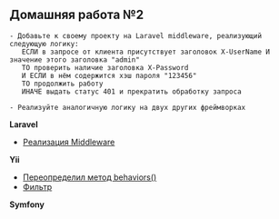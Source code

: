 ## Домашняя работа №2
```
- Добавьте к своему проекту на Laravel middleware, реализующий следующую логику:
   ЕСЛИ в запросе от клиента присутствует заголовок X-UserName И значение этого заголовка "admin"
   ТО проверить наличие заголовка X-Password 
   И ЕСЛИ в нём содержится хэш пароля "123456"
   ТО продолжить работу
   ИНАЧЕ выдать статус 401 и прекратить обработку запроса
  
- Реализуйте аналогичную логику на двух других фреймворках  
```

**Laravel**
* [Реализация Middleware](https://github.com/skiphog/profit-laravel/blob/master/app/Http/Middleware/VerifyAuthentication.php)

**Yii**
* [Переопределил метод behaviors()](https://github.com/skiphog/profit-yii2/blob/master/controllers/TestVerifyController.php)
* [Фильтр](https://github.com/skiphog/profit-yii2/blob/master/components/Verify.php)

**Symfony**

